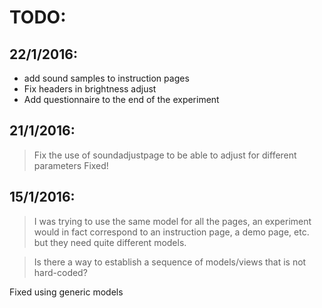 # TODO: 

## 22/1/2016:


- add sound samples to instruction pages
- Fix  headers in brightness adjust
- Add questionnaire to the end of the experiment


## 21/1/2016:

> Fix the use of soundadjustpage to be able to adjust for different parameters
Fixed! 

## 15/1/2016: 

> I was trying to use the same model for all the pages, an experiment would in fact correspond to an instruction page, a demo page, etc. but they need quite different models.

> Is there a way to establish a sequence of models/views that is not hard-coded? 

Fixed using generic models
